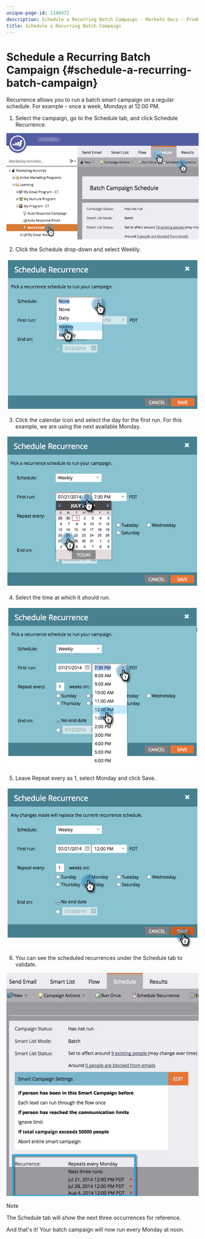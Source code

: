 ```yaml
---
unique-page-id: 1146972
description: Schedule a Recurring Batch Campaign - Marketo Docs - Product Documentation
title: Schedule a Recurring Batch Campaign
---
```


# Schedule a Recurring Batch Campaign {#schedule-a-recurring-batch-campaign}

Recurrence allows you to run a batch smart campaign on a regular schedule. For example - once a week, Mondays at 12:00 PM.

1. Select the campaign, go to the Schedule tab, and click Schedule Recurrence.

![](assets/recurrencehands-sendemail.png)

2. Click the Schedule drop-down and select Weekly.

![](assets/image2014-9-22-11-3a41-3a42.png)

3. Click the calendar icon and select the day for the first run. For this example, we are using the next available Monday.

![](assets/image2014-9-22-11-3a41-3a46.png)

4. Select the time at which it should run.

![](assets/image2014-9-22-11-3a41-3a49.png)

5. Leave Repeat every as 1, select Monday&nbsp;and click Save.

![](assets/image2014-9-22-11-3a41-3a53.png)

6. You can see the scheduled recurrences under the Schedule tab to validate.

![](assets/recurrence.jpg)

>[!NOTE]
>
>The Schedule tab will show the next three occurrences for reference.

And that's it! Your batch campaign will now run every Monday at noon. 